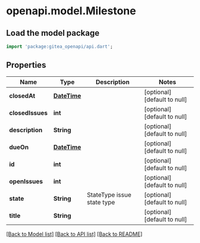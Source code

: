 # openapi.model.Milestone

## Load the model package
```dart
import 'package:gitea_openapi/api.dart';
```

## Properties
Name | Type | Description | Notes
------------ | ------------- | ------------- | -------------
**closedAt** | [**DateTime**](DateTime.md) |  | [optional] [default to null]
**closedIssues** | **int** |  | [optional] [default to null]
**description** | **String** |  | [optional] [default to null]
**dueOn** | [**DateTime**](DateTime.md) |  | [optional] [default to null]
**id** | **int** |  | [optional] [default to null]
**openIssues** | **int** |  | [optional] [default to null]
**state** | **String** | StateType issue state type | [optional] [default to null]
**title** | **String** |  | [optional] [default to null]

[[Back to Model list]](../README.md#documentation-for-models) [[Back to API list]](../README.md#documentation-for-api-endpoints) [[Back to README]](../README.md)


